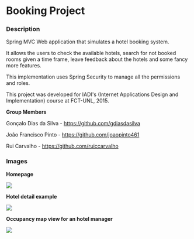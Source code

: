 # Booking Project #

### Description ###

Spring MVC Web application that simulates a hotel booking system.

It allows the users to check the available hotels, search for not booked rooms given a time frame, leave feedback about the hotels and some fancy more features.

This implementation uses Spring Security to manage all the permissions and roles.

This project was developed for IADI's (Internet Applications Design and Implementation) course at FCT-UNL, 2015.

**Group Members**

Gonçalo Dias da Silva - https://github.com/gdiasdasilva

João Francisco Pinto - https://github.com/joaopinto461

Rui Carvalho - https://github.com/ruiccarvalho

### Images ###

**Homepage**

<img src="https://www.dropbox.com/s/mm6zf1oeh7grezb/iadi1.png"/>

**Hotel detail example**

<img src="https://dl.dropboxusercontent.com/u/2937374/GitHub%20Images/ciai/iadi2.png"/>

**Occupancy map view for an hotel manager**

<img src="https://dl.dropboxusercontent.com/u/2937374/GitHub%20Images/ciai/iadi3.png"/>
